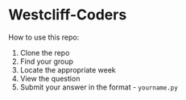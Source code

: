 # Westcliff-Coders

How to use this repo:

1. Clone the repo
2. Find your group
3. Locate the appropriate week
4. View the question
5. Submit your answer in the format - `yourname.py`